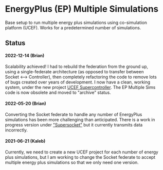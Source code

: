 # EnergyPlus (EP) Multiple Simulations

Base setup to run multiple energy plus simulations using co-simulation platform (UCEF).  Works for a predetermined number of simulations. 

## Status

#### 2022-12-14 (Brian)

Scalability achieved! I had to rebuild the federation from the ground up, using a single-federate architecture (as opposed to transfer between Socket <--> Controller), then completely refactoring the code to remove lots of bugs created over years of development. I now have a clean, working system, under the new project [UCEF Supercontroller](https://github.com/SCU-Smart-Grid-CPS/UCEF-Supercontroller). The EP Multiple Sims code is now obsolete and moved to "archive" status.

#### 2022-05-20 (Brian)

Converting the Socket federate to handle any number of EnergyPlus simulations has been more challenging than anticipated. There is a work in progress version under ["Supersocket"](https://github.com/SCU-Smart-Grid-CPS/ep-multiple-sims/tree/supersocket) but it currently transmits data incorrectly. 

#### 2021-06-21 (Kaleb)

Currently, we need to create a new UCEF project for each number of energy plus simulations, but I am working to change the Socket federate to accept multiple energy plus simulations so that we only need one version.
